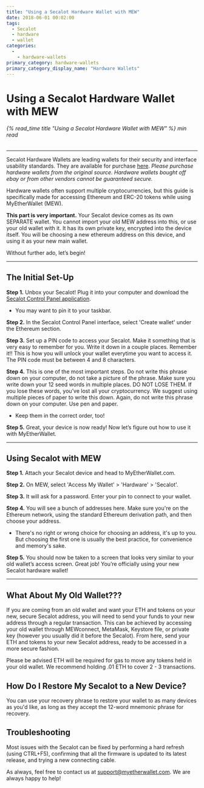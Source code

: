 ```yaml
---
title: "Using a Secalot Hardware Wallet with MEW"
date: 2018-06-01 00:02:00
tags:
  - Secalot
  - hardware
  - wallet
categories:
  - 
    - hardware-wallets
primary_category: hardware-wallets
primary_category_display_name: "Hardware Wallets"
---
```


# __Using a Secalot Hardware Wallet with MEW__
###### {% read_time title "Using a Secalot Hardware Wallet with MEW" %} min read
***

Secalot Hardware Wallets are leading wallets for their security and interface usability standards. They are available for purchase [here](https://www.secalot.com/product/secalot-dongle/). *Please purchase hardware wallets from the original source. Hardware wallets bought off ebay or from other vendors cannot be guaranteed secure.*

Hardware wallets often support multiple cryptocurrencies, but this guide is specifically made for accessing Ethereum and ERC-20 tokens while using MyEtherWallet (MEW).

**This part is very important.** Your Secalot device comes as its own SEPARATE wallet. You cannot import your old MEW address into this, or use your old wallet with it. It has its own private key, encrypted into the device itself. You will be choosing a new ethereum address on this device, and using it as your new main wallet.

Without further ado, let’s begin!

***

## __The Initial Set-Up__

**Step 1.** Unbox your Secalot! Plug it into your computer and download the [Secalot Control Panel application](https://www.secalot.com/downloads/).
* You may want to pin it to your taskbar.

**Step 2.** In the Secalot Control Panel interface, select 'Create wallet' under the Ethereum section.

**Step 3.** Set up a PIN code to access your Secalot. Make it something that is very easy to remember for you. Write it down in a couple places. Remember it!! This is how you will unlock your wallet everytime you want to access it. The PIN code must be between 4 and 8 characters.

**Step 4.** This is one of the most important steps. Do not write this phrase down on your computer, do not take a picture of the phrase. Make sure you write down your 12 seed words in multiple places. DO NOT LOSE THEM. If you lose these words, you’ve lost all your cryptocurrency. We suggest using multiple pieces of paper to write this down. Again, do not write this phrase down on your computer. Use pen and paper.
* Keep them in the correct order, too!

**Step 5.** Great, your device is now ready! Now let’s figure out how to use it with MyEtherWallet.

***

## __Using Secalot with MEW__

**Step 1.** Attach your Secalot device and head to MyEtherWallet.com.

**Step 2.** On MEW, select 'Access My Wallet' > 'Hardware' > 'Secalot'.

**Step 3.** It will ask for a password. Enter your pin to connect to your wallet.

**Step 4.** You will see a bunch of addresses here. Make sure you're on the Ethereum network, using the standard Ethereum derivation path, and then choose your address.
* There's no right or wrong choice for choosing an address, it's up to you. But choosing the first one is usually the best practice, for convenience and memory's sake.

**Step 5.**  You should now be taken to a screen that looks very similar to your old wallet’s access screen. Great job! You’re officially using your new Secalot hardware wallet!

***

## __What About My Old Wallet???__

If you are coming from an old wallet and want your ETH and tokens on your new, secure Secalot address, you will need to send your funds to your new address through a regular transaction. This can be achieved by accessing your old wallet through MEWconnect, MetaMask, Keystore file, or private key (however you usually did it before the Secalot). From here, send your ETH and tokens to your new Secalot address, ready to be accessed in a more secure fashion.

Please be advised ETH will be required for gas to move any tokens held in your old wallet. We recommend holding .01 ETH to cover 2 - 3 transactions.

## __How Do I Restore My Secalot to a New Device?__

You can use your recovery phrase to restore your wallet to as many devices as you'd like, as long as they accept the 12-word mnemonic phrase for recovery.

## __Troubleshooting__

Most issues with the Secalot can be fixed by performing a hard refresh (using CTRL+F5), confirming that all the firmware is updated to its latest release, and trying a new connecting cable.

As always, feel free to contact us at support@myetherwallet.com. We are always happy to help!